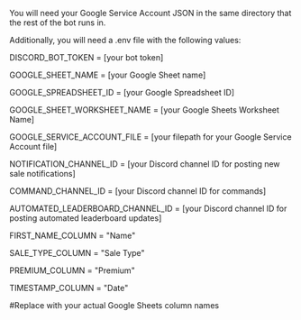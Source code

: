 You will need your Google Service Account JSON in the same directory that the rest of the bot runs in.

Additionally, you will need a .env file with the following values:

DISCORD_BOT_TOKEN = [your bot token]

GOOGLE_SHEET_NAME = [your Google Sheet name]

GOOGLE_SPREADSHEET_ID = [your Google Spreadsheet ID]

GOOGLE_SHEET_WORKSHEET_NAME = [your Google Sheets Worksheet Name]

GOOGLE_SERVICE_ACCOUNT_FILE = [your filepath for your Google Service Account file]

NOTIFICATION_CHANNEL_ID = [your Discord channel ID for posting new sale notifications]

COMMAND_CHANNEL_ID = [your Discord channel ID for commands]

AUTOMATED_LEADERBOARD_CHANNEL_ID = [your Discord channel ID for posting automated leaderboard updates]

FIRST_NAME_COLUMN = "Name"

SALE_TYPE_COLUMN = "Sale Type"

PREMIUM_COLUMN = "Premium"

TIMESTAMP_COLUMN = "Date"

#Replace with your actual Google Sheets column names
